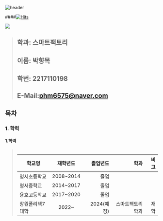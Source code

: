 ![header](https://capsule-render.vercel.app/api?type=rect&color=auto&height=300&section=header&text=향목이의%20깃허브&animation=fadeIn&fontSize=100)

####[![Hits](https://hits.seeyoufarm.com/api/count/incr/badge.svg?url=https%3A%2F%2Fgithub.com%2Fphm6575&count_bg=%2379C83D&title_bg=%23555555&icon=visualstudiocode.svg&icon_color=%23E7E7E7&title=hits&edge_flat=true)](https://hits.seeyoufarm.com)

 <a href="https://www.facebook.com/phm0101/" target="_blank"><img src="https://img.shields.io/badge/facebook-#1877F2?style=flat-square&logo=https://img.shields.io/badge/-facebook-blue&logoColor=white"/></a>
> 
> ##  **학과: 스마트팩토리**
> ##  **이름: 박향목**   
> ##  **학번: 2217110198**    
> ##  **E-Mail:phm6575@naver.com**    


## 목차    
###  1. 학력 

 #### 1.학력
> <table>
|학교명 | 재학년도 | 졸업년도 | 학과 | 비고
|------------|:------------------:|-------:|--------------:|---------:|
| 명서초등학교 | 2008~2014 |  졸업
| 명서중학교 | 2014~2017 | 졸업
| 용호고등학교 | 2017~2020 | 졸업
| 창원폴리텍7대학| 2022~ | 2024(예정)| 스마트팩토리학과 | 재학
 
